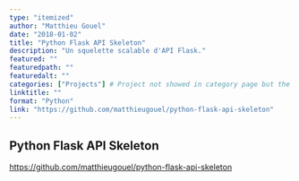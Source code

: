 ```yaml
---
type: "itemized"
author: "Matthieu Gouel"
date: "2018-01-02"
title: "Python Flask API Skeleton"
description: "Un squelette scalable d'API Flask."
featured: ""
featuredpath: ""
featuredalt: ""
categories: ["Projects"] # Project not showed in category page but the count is incremented
linktitle: ""
format: "Python"
link: "https://github.com/matthieugouel/python-flask-api-skeleton"
---
```


## Python Flask API Skeleton

https://github.com/matthieugouel/python-flask-api-skeleton

